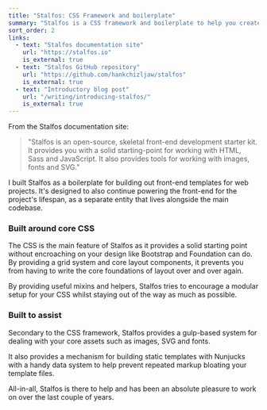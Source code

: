 ```yaml
---
title: "Stalfos: CSS Framework and boilerplate"
summary: "Stalfos is a CSS framework and boilerplate to help you create lightweight and maintainable front-ends."
sort_order: 2
links:
  - text: "Stalfos documentation site"
    url: "https://stalfos.io"
    is_external: true
  - text: "Stalfos GitHub repository"
    url: "https://github.com/hankchizljaw/stalfos"
    is_external: true
  - text: "Introductory blog post"
    url: "/writing/introducing-stalfos/"
    is_external: true
---
```

From the Stalfos documentation site: 

> "Stalfos is an open-source, skeletal front-end development starter kit. It provides you with a solid starting-point for working with HTML, Sass and JavaScript. It also provides tools for working with images, fonts and SVG."

I built Stalfos as a boilerplate for building out front-end templates for web projects. It's designed to also continue powering the front-end for the project's lifespan, as a separate entity that lives alongside the main codebase. 

### Built around core CSS

The CSS is the main feature of Stalfos as it provides a solid starting point without encroaching on your design like Bootstrap and Foundation can do. By providing a grid system and core layout components, it prevents you from having to write the core foundations of layout over and over again.

By providing useful mixins and helpers, Stalfos tries to encourage a modular setup for your CSS whilst staying out of the way as much as possible. 

### Built to assist 

Secondary to the CSS framework, Stalfos provides a gulp-based system for dealing with your core assets such as images, SVG and fonts. 

It also provides a mechanism for building static templates with Nunjucks with a handy data system to help prevent repeated markup bloating your template files.

All-in-all, Stalfos is there to help and has been an absolute pleasure to work on over the last couple of years.